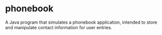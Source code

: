 # phonebook
A Java program that simulates a phonebook application, intended to store and manipulate contact information for user entries.
